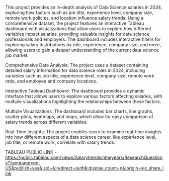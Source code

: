 This project provides an in-depth analysis of Data Science salaries in 2024, exploring how factors such as job title, experience level, company size, remote work policies, and location influence salary trends. Using a comprehensive dataset, the project features an interactive Tableau dashboard with visualizations that allow users to explore how different variables impact salaries, providing valuable insights for data science professionals and employers. The dashboard includes interactive filters for exploring salary distributions by role, experience, company size, and more, allowing users to gain a deeper understanding of the current data science job market.

Comprehensive Data Analysis: The project uses a dataset containing detailed salary information for data science roles in 2024, including variables such as job title, experience level, company size, remote work ratio, and employee and company locations.

Interactive Tableau Dashboard: The dashboard provides a dynamic interface that allows users to explore various factors affecting salaries, with multiple visualizations highlighting the relationships between these factors.

Multiple Visualizations: The dashboard includes bar charts, line graphs, scatter plots, heatmaps, and maps, which allow for easy comparison of salary trends across different variables.

Real-Time Insights: The project enables users to examine real-time insights into how different aspects of a data science career, like experience level, job title, or remote work, correlate with salary trends.

TABLEAU PUBLIC LINK - https://public.tableau.com/views/Salarytrendsintheyears/ResearchQuestions?:language=en-US&publish=yes&:sid=&:redirect=auth&:display_count=n&:origin=viz_share_link
